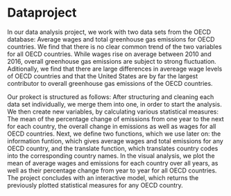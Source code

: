 # Dataproject

In our data analysis project, we work with two data sets from the OECD database: Average wages and total greenhouse gas emissions for OECD countries. We find that there is no clear common trend of the two variables for all OECD countries. While wages rise on average between 2010 and 2016, overall greenhouse gas emissions are subject to strong fluctuation. Aditionally, we find that there are large differences in avereage wage levels of OECD countries and that the United States are by far the largest contributor to overall greenhouse gas emissions of the OECD countries. 

Our prokect is structured as follows: After structuring and cleaning each data set individually, we merge them into one, in order to start the analysis. We then create new variables, by calculating various statistical measures: The mean of the percentage change of emissions from one year to the next for each country, the overall change in emissions as well as wages for all OECD countries. Next, we define two functions, which we use later on: the information funtion, which gives average wages and total emissions for any OECD country, and the translate function, which translates country codes into the corresponding country names. In the visual analysis, we plot the mean of average wages and emissions for each country over all years, as well as their percentage change from year to year for all OECD countries. The project concludes with an interactive model, which returns the previously plotted statistical measures for any OECD country.